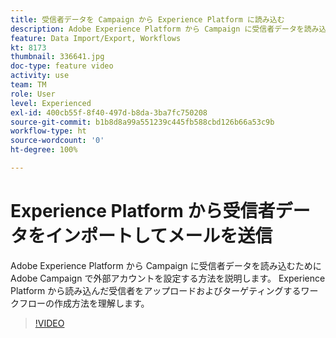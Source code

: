 ```yaml
---
title: 受信者データを Campaign から Experience Platform に読み込む
description: Adobe Experience Platform から Campaign に受信者データを読み込むために Adobe Campaign で外部アカウントを設定する方法を説明します。 Experience Platform  から読み込んだ受信者をアップロードおよびターゲティングするワークフローの作成方法を理解します。
feature: Data Import/Export, Workflows
kt: 8173
thumbnail: 336641.jpg
doc-type: feature video
activity: use
team: TM
role: User
level: Experienced
exl-id: 400cb55f-8f40-497d-b8da-3ba7fc750208
source-git-commit: b1b8d8a99a551239c445fb588cbd126b66a53c9b
workflow-type: ht
source-wordcount: '0'
ht-degree: 100%

---
```


# Experience Platform から受信者データをインポートしてメールを送信

Adobe Experience Platform から Campaign に受信者データを読み込むために Adobe Campaign で外部アカウントを設定する方法を説明します。 Experience Platform  から読み込んだ受信者をアップロードおよびターゲティングするワークフローの作成方法を理解します。

>[!VIDEO](https://video.tv.adobe.com/v/336641?quality=12&learn=on)
